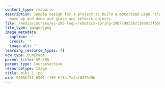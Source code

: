```yaml
---
content_type: resource
description: Sample design for a project to build a motorized Lego "claw" that can
  move up and down and grasp and release objects.
file: /media/courses/es-293-lego-robotics-spring-2007/9955b7116901ff650f5a7afef6879d9b_miki_1.jpg
file_type: image/jpeg
image_metadata:
  caption: ''
  credit: ''
  image-alt: ''
learning_resource_types: []
ocw_type: OCWImage
parent_title: SP.285
parent_type: CourseSection
resourcetype: Image
title: miki_1.jpg
uid: 9955b711-6901-ff65-0f5a-7afef6879d9b
---
```

